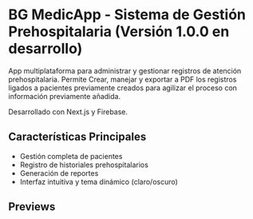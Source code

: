 # BG MedicApp - Sistema de Gestión Prehospitalaria (Versión 1.0.0 en desarrollo)

App multiplataforma para administrar y gestionar registros de atención  prehospitalaria. Permite Crear, manejar y exportar a PDF los registros ligados a pacientes previamente creados para agilizar el proceso con información previamente añadida. 

Desarrollado con Next.js y Firebase.

## Características Principales

- Gestión completa de pacientes
- Registro de historiales prehospitalarios
- Generación de reportes
- Interfaz intuitiva y tema dinámico (claro/oscuro)

## Previews 

